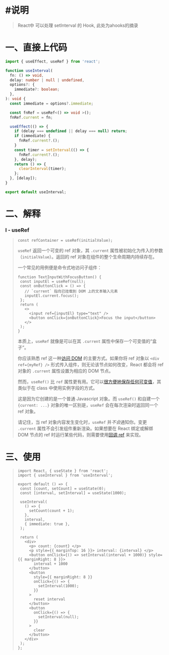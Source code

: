 # #说明

>React中 可以处理 setInterval 的 Hook, 此处为ahooks的摘录

# 一、直接上代码

```ts
import { useEffect, useRef } from 'react';

function useInterval(
  fn: () => void,
  delay: number | null | undefined,
  options?: {
    immediate?: boolean;
  },
): void {
  const immediate = options?.immediate;

  const fnRef = useRef<() => void >();
  fnRef.current = fn;

  useEffect(() => {
    if (delay === undefined || delay === null) return;
    if (immediate) {
      fnRef.current?.();
    }
    const timer = setInterval(() => {
      fnRef.current?.();
    }, delay);
    return () => {
      clearInterval(timer);
    };
  }, [delay]);
}

export default useInterval;
```

# 二、解释

### Ⅰ - useRef

>```tsx
>const refContainer = useRef(initialValue);
>```
>
>`useRef` 返回一个可变的 ref 对象，其 `.current` 属性被初始化为传入的参数（`initialValue`）。返回的 ref 对象在组件的整个生命周期内持续存在。
>
>一个常见的用例便是命令式地访问子组件：
>
>```tsx
>function TextInputWithFocusButton() {
>  const inputEl = useRef(null);
>  const onButtonClick = () => {
>    // `current` 指向已挂载到 DOM 上的文本输入元素
>    inputEl.current.focus();
>  };
>  return (
>    <>
>      <input ref={inputEl} type="text" />
>      <button onClick={onButtonClick}>Focus the input</button>
>    </>
>  );
>}
>```
>
>本质上，`useRef` 就像是可以在其 `.current` 属性中保存一个可变值的“盒子”。
>
>你应该熟悉 ref 这一种[访问 DOM](https://zh-hans.reactjs.org/docs/refs-and-the-dom.html) 的主要方式。如果你将 ref 对象以 `<div ref={myRef} />` 形式传入组件，则无论该节点如何改变，React 都会将 ref 对象的 `.current` 属性设置为相应的 DOM 节点。
>
>然而，`useRef()` 比 `ref` 属性更有用。它可以[很方便地保存任何可变值](https://zh-hans.reactjs.org/docs/hooks-faq.html#is-there-something-like-instance-variables)，其类似于在 class 中使用实例字段的方式。
>
>这是因为它创建的是一个普通 Javascript 对象。而 `useRef()` 和自建一个 `{current: ...}` 对象的唯一区别是，`useRef` 会在每次渲染时返回同一个 ref 对象。
>
>请记住，当 ref 对象内容发生变化时，`useRef` 并*不会*通知你。变更 `.current` 属性不会引发组件重新渲染。如果想要在 React 绑定或解绑 DOM 节点的 ref 时运行某些代码，则需要使用[回调 ref](https://zh-hans.reactjs.org/docs/hooks-faq.html#how-can-i-measure-a-dom-node) 来实现。

# 三、使用

>```tsx
>import React, { useState } from 'react';
>import { useInterval } from 'useInterval';
>
>export default () => {
>  const [count, setCount] = useState(0);
>  const [interval, setInterval] = useState(1000);
>
>  useInterval(
>    () => {
>      setCount(count + 1);
>    },
>    interval,
>    { immediate: true },
>  );
>
>  return (
>    <div>
>      <p> count: {count} </p>
>      <p style={{ marginTop: 16 }}> interval: {interval} </p>
>      <button onClick={() => setInterval(interval + 1000)} style={{ marginRight: 8 }}>
>        interval + 1000
>      </button>
>      <button
>        style={{ marginRight: 8 }}
>        onClick={() => {
>          setInterval(1000);
>        }}
>      >
>        reset interval
>      </button>
>      <button
>        onClick={() => {
>          setInterval(null);
>        }}
>      >
>        clear
>      </button>
>    </div>
>  );
>};
>```
>
>